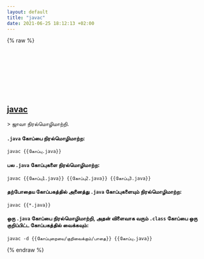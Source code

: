 ```yaml
---
layout: default
title: "javac"
date: 2021-06-25 18:12:13 +02:00
---
```

{% raw %}
<h2 id="javac">
  <a href="/ta/common/javac.html">javac</a> <a href="#javac"><svg class="icon">
    <use href="/assets/images/unicode_sprite.svg#link" />
  </svg></a>
</h2>
> ஜாவா நிரல்மொழிமாற்றி.

#### `.java` கோப்பை நிரல்மொழிமாற்ற:
```shell
javac {{கோப்பு.java}}
```
#### பல `.java` கோப்புகளை நிரல்மொழிமாற்ற:
```shell
javac {{கோப்பு1.java}} {{கோப்பு2.java}} {{கோப்பு3.java}}
```
#### தற்போதைய கோப்பகத்தில் அனைத்து `.java` கோப்புகளையும் நிரல்மொழிமாற்ற:
```shell
javac {{*.java}}
```
#### ஒரு `.java` கோப்பை நிரல்மொழிமாற்றி, அதன் விளைவாக வரும் `.class` கோப்பை ஒரு குறிப்பிட்ட கோப்பகத்தில் வைக்கவும்:
```shell
javac -d {{கோப்புறையை/குறிவைக்கும்/பாதை}} {{கோப்பு.java}}
```
{% endraw %}